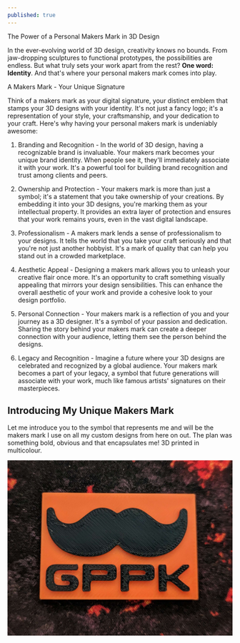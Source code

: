 ```yaml
---
published: true
---
```

The Power of a Personal Makers Mark in 3D Design

In the ever-evolving world of 3D design, creativity knows no bounds. From jaw-dropping sculptures to functional prototypes, the possibilities are endless. But what truly sets your work apart from the rest? **One word: Identity**. And that's where your personal makers mark comes into play.

A Makers Mark - Your Unique Signature

Think of a makers mark as your digital signature, your distinct emblem that stamps your 3D designs with your identity. It's not just a fancy logo; it's a representation of your style, your craftsmanship, and your dedication to your craft. Here's why having your personal makers mark is undeniably awesome:

1. Branding and Recognition - In the world of 3D design, having a recognizable brand is invaluable. Your makers mark becomes your unique brand identity. When people see it, they'll immediately associate it with your work. It's a powerful tool for building brand recognition and trust among clients and peers.

2. Ownership and Protection - Your makers mark is more than just a symbol; it's a statement that you take ownership of your creations. By embedding it into your 3D designs, you're marking them as your intellectual property. It provides an extra layer of protection and ensures that your work remains yours, even in the vast digital landscape.

3. Professionalism - A makers mark lends a sense of professionalism to your designs. It tells the world that you take your craft seriously and that you're not just another hobbyist. It's a mark of quality that can help you stand out in a crowded marketplace.

4. Aesthetic Appeal - Designing a makers mark allows you to unleash your creative flair once more. It's an opportunity to craft something visually appealing that mirrors your design sensibilities. This can enhance the overall aesthetic of your work and provide a cohesive look to your design portfolio.

5. Personal Connection - Your makers mark is a reflection of you and your journey as a 3D designer. It's a symbol of your passion and dedication. Sharing the story behind your makers mark can create a deeper connection with your audience, letting them see the person behind the designs.

6. Legacy and Recognition - Imagine a future where your 3D designs are celebrated and recognized by a global audience. Your makers mark becomes a part of your legacy, a symbol that future generations will associate with your work, much like famous artists' signatures on their masterpieces.

## Introducing My Unique Makers Mark

Let me introduce you to the symbol that represents me and will be the makers mark I use on all my custom designs from here on out. The plan was something bold, obvious and that encapsulates me! 3D printed in multicolour.

![GPPK Makers Mark](https://raw.githubusercontent.com/gppk/gppk.github.io/master/_posts/PXL_20231102_211332141.jpg)
